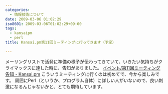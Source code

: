 ```yaml
---
categories:
  - 情報技術について
date: 2009-03-06 01:02:29
iso8601: 2009-03-06T01:02:29+09:00
tags:
  - kansaipm
  - perl
title: Kansai.pm第11回ミーティングに行ってきます（予定）

---
```


<p>メーリングリストで活発に準備の様子が伝わってきていて、いきたい気持ちがクライマックスに達した時に、告知がありました。
<a href="http://kansai.pm.org/cgi-bin/wiki.cgi?page=%A5%A4%A5%D9%A5%F3%A5%C8%2F%C2%E811%B2%F3%A5%DF%A1%BC%A5%C6%A5%A3%A5%F3%A5%B0%B9%F0%C3%CE">イベント/第11回ミーティング告知 - Kansai.pm</a>
こういうミーティングに行くのは初めてで、今から楽しみです。
周囲にPerl（というか、プログラム自体）に詳しい人がいないので、良い刺激になるんじゃないかと、とても期待しています。</p>
    	